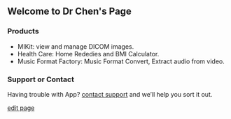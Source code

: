 ## Welcome to Dr Chen's Page

### Products
- MIKit: view and manage DICOM images.
- Health Care: Home Rededies and BMI Calculator.
- Music Format Factory: Music Format Convert, Extract audio from video.

### Support or Contact

Having trouble with App? [contact support](mailto:cocoadevsc@gmail.com) and we’ll help you sort it out.

[edit page](https://github.com/applestdev/applestdev.github.io/edit/master/index.md)
